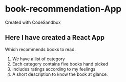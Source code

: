 # book-recommendation-App
Created with CodeSandbox

## Here I have created a React App
Which recommends books to read.
1. We have a list of category
2. Each category contains five books hand picked
3. Includes ratings according to my feelings
4. A short description to know the book at glance.

